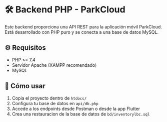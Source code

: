 # 🛠️ Backend PHP - ParkCloud

Este backend proporciona una API REST para la aplicación móvil ParkCloud. Está desarrollado con PHP puro y se conecta a una base de datos MySQL.

## ⚙️ Requisitos

- PHP >= 7.4
- Servidor Apache (XAMPP recomendado)
- MySQL

## 🚀 Cómo usar

1. Copia el proyecto dentro de `htdocs/`
2. Configura tu base de datos en `api/db.php`
3. Accede a los endpoints desde Postman o desde la app Flutter
4. Crea una restauracion de la base de datos de `bd/inventorylbc.sql`
